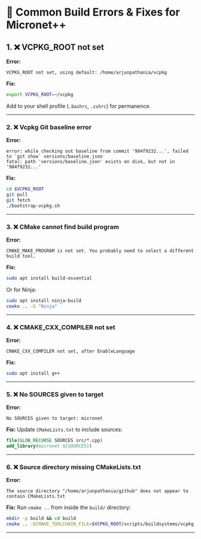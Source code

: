 
# 🔧 Common Build Errors & Fixes for Micronet++

## 1. ❌ VCPKG\_ROOT not set

**Error:**

```Terminal
VCPKG_ROOT not set, using default: /home/arjunpathania/vcpkg
```

**Fix:**

```bash
export VCPKG_ROOT=~/vcpkg
```

Add to your shell profile (`.bashrc`, `.zshrc`) for permanence.

---

### 2. ❌ Vcpkg Git baseline error

**Error:**

```Terminal
error: while checking out baseline from commit '984f9232...', failed to `git show` versions/baseline.json
fatal: path 'versions/baseline.json' exists on disk, but not in '984f9232...'
```

**Fix:**

```bash
cd $VCPKG_ROOT
git pull
git fetch
./bootstrap-vcpkg.sh
```

---

### 3. ❌ CMake cannot find build program

**Error:**

```Terminal
CMAKE_MAKE_PROGRAM is not set. You probably need to select a different build tool.
```

**Fix:**

```bash
sudo apt install build-essential
```

Or for Ninja:

```bash
sudo apt install ninja-build
cmake .. -G "Ninja"
```

---

### 4. ❌ CMAKE\_CXX\_COMPILER not set

**Error:**

```Terminal
CMAKE_CXX_COMPILER not set, after EnableLanguage
```

**Fix:**

```bash
sudo apt install g++
```

---

### 5. ❌ No SOURCES given to target

**Error:**

```Terminal
No SOURCES given to target: micronet
```

**Fix:**
Update `CMakeLists.txt` to include sources:

```cmake
file(GLOB_RECURSE SOURCES src/*.cpp)
add_library(micronet ${SOURCES})
```

---

### 6. ❌ Source directory missing CMakeLists.txt

**Error:**

```Terminal
The source directory "/home/arjunpathania/github" does not appear to contain CMakeLists.txt
```

**Fix:**
Run `cmake ..` from inside the `build/` directory:

```bash
mkdir -p build && cd build
cmake .. -DCMAKE_TOOLCHAIN_FILE=$VCPKG_ROOT/scripts/buildsystems/vcpkg.cmake
```

---
